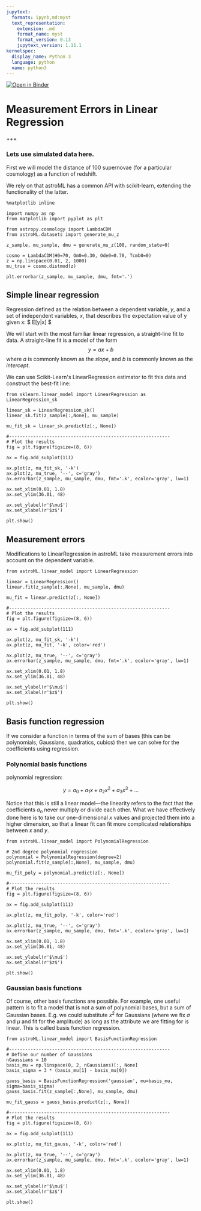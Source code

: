 ```yaml
---
jupytext:
  formats: ipynb,md:myst
  text_representation:
    extension: .md
    format_name: myst
    format_version: 0.13
    jupytext_version: 1.11.1
kernelspec:
  display_name: Python 3
  language: python
  name: python3
---
```


[![Open in Binder](https://mybinder.org/badge_logo.svg)](https://mybinder.org/v2/gh/bsipocz/astroML-notebooks/notebooks?filepath=chapter8/astroml_regression_example.ipynb)


# Measurement Errors in Linear Regression

+++

### Lets use simulated data here. 
First we will model the distance of 100 supernovae (for a particular cosmology) as a function of redshift.

We rely on that astroML has a common API with scikit-learn, extending the functionality of the latter.

```{code-cell} ipython3
%matplotlib inline

import numpy as np
from matplotlib import pyplot as plt
```

```{code-cell} ipython3
from astropy.cosmology import LambdaCDM
from astroML.datasets import generate_mu_z

z_sample, mu_sample, dmu = generate_mu_z(100, random_state=0)

cosmo = LambdaCDM(H0=70, Om0=0.30, Ode0=0.70, Tcmb0=0)
z = np.linspace(0.01, 2, 1000)
mu_true = cosmo.distmod(z)

plt.errorbar(z_sample, mu_sample, dmu, fmt='.')
```

## Simple linear regression

Regression defined as the relation between a dependent variable, $y$, and a set of independent variables, $x$, 
that describes the expectation value of y given x: $ E[y|x] $

We will start with the most familiar linear regression, a straight-line fit to data.
A straight-line fit is a model of the form
$$
y = ax + b
$$
where $a$ is commonly known as the *slope*, and $b$ is commonly known as the *intercept*.

We can use Scikit-Learn's LinearRegression estimator to fit this data and construct the best-fit line:

```{code-cell} ipython3
from sklearn.linear_model import LinearRegression as LinearRegression_sk 

linear_sk = LinearRegression_sk()
linear_sk.fit(z_sample[:,None], mu_sample)

mu_fit_sk = linear_sk.predict(z[:, None])

#------------------------------------------------------------
# Plot the results
fig = plt.figure(figsize=(8, 6))

ax = fig.add_subplot(111)

ax.plot(z, mu_fit_sk, '-k')
ax.plot(z, mu_true, '--', c='gray')
ax.errorbar(z_sample, mu_sample, dmu, fmt='.k', ecolor='gray', lw=1)

ax.set_xlim(0.01, 1.8)
ax.set_ylim(36.01, 48)

ax.set_ylabel(r'$\mu$')
ax.set_xlabel(r'$z$')

plt.show()
```

## Measurement errors

Modifications to LinearRegression in astroML take measurement errors into account on the dependent variable.

```{code-cell} ipython3
from astroML.linear_model import LinearRegression

linear = LinearRegression()
linear.fit(z_sample[:,None], mu_sample, dmu)

mu_fit = linear.predict(z[:, None])

#------------------------------------------------------------
# Plot the results
fig = plt.figure(figsize=(8, 6))

ax = fig.add_subplot(111)

ax.plot(z, mu_fit_sk, '-k')
ax.plot(z, mu_fit, '-k', color='red')

ax.plot(z, mu_true, '--', c='gray')
ax.errorbar(z_sample, mu_sample, dmu, fmt='.k', ecolor='gray', lw=1)

ax.set_xlim(0.01, 1.8)
ax.set_ylim(36.01, 48)

ax.set_ylabel(r'$\mu$')
ax.set_xlabel(r'$z$')

plt.show()
```

## Basis function regression

If we consider a function in terms of the sum of bases (this can be polynomials, Gaussians, quadratics, cubics) then we can solve for the coefficients using regression. 

### Polynomial basis functions

polynomial regression: 

$$y=a_0+a_1x+a_2x^2+a_3x^3+...$$

Notice that this is still a linear model—the linearity refers to the fact that the coefficients $a_n$ never multiply or divide each other. What we have effectively done here is to take our one-dimensional $x$ values and projected them into a higher dimension, so that a linear fit can fit more complicated relationships between $x$ and $y$.

```{code-cell} ipython3
from astroML.linear_model import PolynomialRegression

# 2nd degree polynomial regression
polynomial = PolynomialRegression(degree=2)
polynomial.fit(z_sample[:,None], mu_sample, dmu)

mu_fit_poly = polynomial.predict(z[:, None])

#------------------------------------------------------------
# Plot the results
fig = plt.figure(figsize=(8, 6))

ax = fig.add_subplot(111)

ax.plot(z, mu_fit_poly, '-k', color='red')

ax.plot(z, mu_true, '--', c='gray')
ax.errorbar(z_sample, mu_sample, dmu, fmt='.k', ecolor='gray', lw=1)

ax.set_xlim(0.01, 1.8)
ax.set_ylim(36.01, 48)

ax.set_ylabel(r'$\mu$')
ax.set_xlabel(r'$z$')

plt.show()
```

### Gaussian basis functions

Of course, other basis functions are possible.
For example, one useful pattern is to fit a model that is not a sum of polynomial bases, but a sum of Gaussian bases. E.g. we could substitute $x^2$ for Gaussians (where we fix $\sigma$ and $\mu$ and fit for the amplitude) as long as the attribute we are fitting for is linear. This is called basis function regression.

```{code-cell} ipython3
from astroML.linear_model import BasisFunctionRegression

#------------------------------------------------------------
# Define our number of Gaussians
nGaussians = 10
basis_mu = np.linspace(0, 2, nGaussians)[:, None]
basis_sigma = 3 * (basis_mu[1] - basis_mu[0])

gauss_basis = BasisFunctionRegression('gaussian', mu=basis_mu, sigma=basis_sigma)
gauss_basis.fit(z_sample[:,None], mu_sample, dmu)

mu_fit_gauss = gauss_basis.predict(z[:, None])

#------------------------------------------------------------
# Plot the results
fig = plt.figure(figsize=(8, 6))

ax = fig.add_subplot(111)

ax.plot(z, mu_fit_gauss, '-k', color='red')

ax.plot(z, mu_true, '--', c='gray')
ax.errorbar(z_sample, mu_sample, dmu, fmt='.k', ecolor='gray', lw=1)

ax.set_xlim(0.01, 1.8)
ax.set_ylim(36.01, 48)

ax.set_ylabel(r'$\mu$')
ax.set_xlabel(r'$z$')

plt.show()
```
